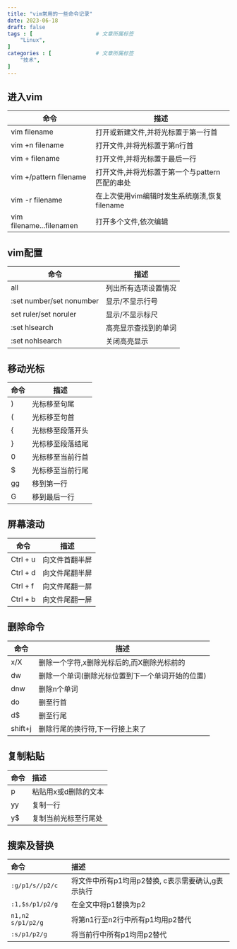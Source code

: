 ```yaml
---
title: "vim常用的一些命令记录"
date: 2023-06-18
draft: false
tags : [                    # 文章所属标签
    "Linux",
]
categories : [              # 文章所属标签
    "技术",
]
---
```


## 进入vim

|命令|描述|
|-|-|
|vim filename|打开或新建文件,并将光标置于第一行首|
|vim +n filename|打开文件,并将光标置于第n行首|
|vim + filename|打开文件,并将光标置于最后一行|
|vim +/pattern filename|打开文件,并将光标置于第一个与pattern匹配的串处|
|vim -r filename|在上次使用vim编辑时发生系统崩溃,恢复filename|
|vim filename...filenamen|打开多个文件,依次编辑|

## vim配置

|命令|描述|
|-|-|
|all|列出所有选项设置情况|
|:set number/set nonumber|显示/不显示行号|
|set ruler/set noruler|显示/不显示标尺|
|:set hlsearch|高亮显示查找到的单词|
|:set nohlsearch|关闭高亮显示|

## 移动光标

|命令|描述|
|-|-|
|)|光标移至句尾|
|(|光标移至句首|
|{|光标移至段落开头|
|}|光标移至段落结尾|
|0|光标移至当前行首|
|$|光标移至当前行尾|
|gg|移到第一行|
|G|移到最后一行|

## 屏幕滚动

|命令|描述|
|-|-|
|Ctrl + u|向文件首翻半屏|
|Ctrl + d|向文件尾翻半屏|
|Ctrl + f|向文件尾翻一屏|
|Ctrl + b|向文件尾翻一屏|


## 删除命令

|命令|描述|
|-|-|
|x/X|删除一个字符,x删除光标后的,而X删除光标前的|
|dw|删除一个单词(删除光标位置到下一个单词开始的位置)|
|dnw|删除n个单词|
|do|删至行首|
|d$|删至行尾|
|shift+j|删除行尾的换行符,下一行接上来了|

## 复制粘贴

|命令|描述|
|:-|:-|
|p|粘贴用x或d删除的文本|
|yy|复制一行|
|y$|复制当前光标至行尾处|

## 搜索及替换

|命令|描述|
|:-|:-|
|`:g/p1/s//p2/c` |将文件中所有p1均用p2替换, c表示需要确认,g表示执行|
|`:1,$s/p1/p2/g` |在全文中将p1替换为p2|
|`n1,n2 s/p1/p2/g`|将第n1行至n2行中所有p1均用p2替代|
|`:s/p1/p2/g`|将当前行中所有p1均用p2替代|